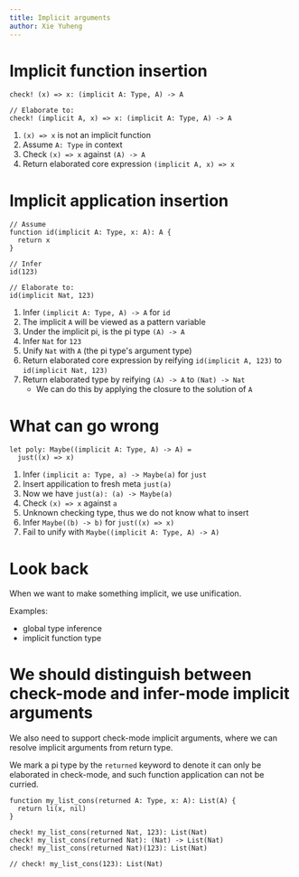 ```yaml
---
title: Implicit arguments
author: Xie Yuheng
---
```


# Implicit function insertion

``` cicada
check! (x) => x: (implicit A: Type, A) -> A

// Elaborate to:
check! (implicit A, x) => x: (implicit A: Type, A) -> A
```

1. `(x) => x` is not an implicit function
2. Assume `A: Type` in context
3. Check `(x) => x` against `(A) -> A`
4. Return elaborated core expression `(implicit A, x) => x`

# Implicit application insertion

``` cicada
// Assume
function id(implicit A: Type, x: A): A {
  return x
}

// Infer
id(123)

// Elaborate to:
id(implicit Nat, 123)
```

1. Infer `(implicit A: Type, A) -> A` for `id`
2. The implicit `A` will be viewed as a pattern variable
3. Under the implicit pi, is the pi type `(A) -> A`
3. Infer `Nat` for `123`
4. Unify `Nat` with `A` (the pi type's argument type)
6. Return elaborated core expression by reifying `id(implicit A, 123)` to `id(implicit Nat, 123)`
7. Return elaborated type by reifying `(A) -> A` to `(Nat) -> Nat`
   - We can do this by applying the closure to the solution of `A`

# What can go wrong

``` cicada counterexample
let poly: Maybe((implicit A: Type, A) -> A) =
  just((x) => x)
```

1. Infer `(implicit a: Type, a) -> Maybe(a)` for `just`
2. Insert appilication to fresh meta `just(a)`
3. Now we have `just(a): (a) -> Maybe(a)`
2. Check `(x) => x` against `a`
3. Unknown checking type, thus we do not know what to insert
3. Infer `Maybe((b) -> b)` for `just((x) => x)`
4. Fail to unify with `Maybe((implicit A: Type, A) -> A)`

# Look back

When we want to make something implicit, we use unification.

Examples:
- global type inference
- implicit function type

# We should distinguish between check-mode and infer-mode implicit arguments

We also need to support check-mode implicit arguments,
where we can resolve implicit arguments from return type.

We mark a pi type by the `returned` keyword
to denote it can only be elaborated in check-mode,
and such function application can not be curried.

``` cicada
function my_list_cons(returned A: Type, x: A): List(A) {
  return li(x, nil)
}

check! my_list_cons(returned Nat, 123): List(Nat)
check! my_list_cons(returned Nat): (Nat) -> List(Nat)
check! my_list_cons(returned Nat)(123): List(Nat)

// check! my_list_cons(123): List(Nat)
```
